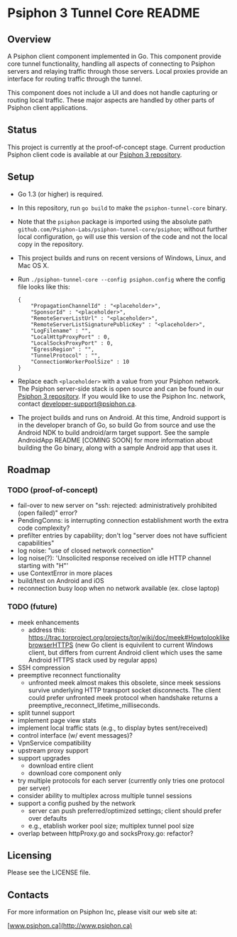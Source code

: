 Psiphon 3 Tunnel Core README
================================================================================

Overview
--------------------------------------------------------------------------------

A Psiphon client component implemented in Go. This component provide core tunnel functionality, handling all aspects of connecting to Psiphon servers and relaying traffic through those servers. Local proxies provide an interface for routing traffic through the tunnel.

This component does not include a UI and does not handle capturing or routing local traffic. These major aspects are handled by other parts of Psiphon client applications.

Status
--------------------------------------------------------------------------------

This project is currently at the proof-of-concept stage. Current production Psiphon client code is available at our [Psiphon 3 repository](https://bitbucket.org/psiphon/psiphon-circumvention-system).

Setup
--------------------------------------------------------------------------------

* Go 1.3 (or higher) is required.
* In this repository, run `go build` to make the `psiphon-tunnel-core` binary.
* Note that the `psiphon` package is imported using the absolute path `github.com/Psiphon-Labs/psiphon-tunnel-core/psiphon`; without further local configuration, `go` will use this version of the code and not the local copy in the repository.
* This project builds and runs on recent versions of Windows, Linux, and Mac OS X.
* Run `./psiphon-tunnel-core --config psiphon.config` where the config file looks like this:

    ```
    {
        "PropagationChannelId" : "<placeholder>",
        "SponsorId" : "<placeholder>",
        "RemoteServerListUrl" : "<placeholder>",
        "RemoteServerListSignaturePublicKey" : "<placeholder>",
        "LogFilename" : "",
        "LocalHttpProxyPort" : 0,
        "LocalSocksProxyPort" : 0,
        "EgressRegion" : "",
        "TunnelProtocol" : "",
        "ConnectionWorkerPoolSize" : 10
    }
    ```

* Replace each `<placeholder>` with a value from your Psiphon network. The Psiphon server-side stack is open source and can be found in our  [Psiphon 3 repository](https://bitbucket.org/psiphon/psiphon-circumvention-system). If you would like to use the Psiphon Inc. network, contact <developer-support@psiphon.ca>.
* The project builds and runs on Android. At this time, Android support is in the developer branch of Go, so build Go from source and use the Android NDK to build android/arm target support. See the sample AndroidApp README [COMING SOON] for more information about building the Go binary, along with a sample Android app that uses it.

Roadmap
--------------------------------------------------------------------------------

### TODO (proof-of-concept)

* fail-over to new server on "ssh: rejected: administratively prohibited (open failed)" error?
* PendingConns: is interrupting connection establishment worth the extra code complexity?
* prefilter entries by capability; don't log "server does not have sufficient capabilities"
* log noise: "use of closed network connection"
* log noise(?): 'Unsolicited response received on idle HTTP channel starting with "H"'
* use ContextError in more places
* build/test on Android and iOS
* reconnection busy loop when no network available (ex. close laptop)

### TODO (future)

* meek enhancements
  * address this: https://trac.torproject.org/projects/tor/wiki/doc/meek#HowtolooklikebrowserHTTPS (new Go client is equivilent to current Windows client, but differs from current Android client which uses the same Android HTTPS stack used by regular apps)
* SSH compression
* preemptive reconnect functionality
  * unfronted meek almost makes this obsolete, since meek sessions survive underlying
     HTTP transport socket disconnects. The client could prefer unfronted meek protocol
     when handshake returns a preemptive_reconnect_lifetime_milliseconds.
* split tunnel support
* implement page view stats
* implement local traffic stats (e.g., to display bytes sent/received)
* control interface (w/ event messages)?
* VpnService compatibility
* upstream proxy support
* support upgrades
  * download entire client
  * download core component only
* try multiple protocols for each server (currently only tries one protocol per server)
* consider ability to multiplex across multiple tunnel sessions
* support a config pushed by the network
  * server can push preferred/optimized settings; client should prefer over defaults
  * e.g., etablish worker pool size; multiplex tunnel pool size
* overlap between httpProxy.go and socksProxy.go: refactor?

Licensing
--------------------------------------------------------------------------------

Please see the LICENSE file.


Contacts
--------------------------------------------------------------------------------

For more information on Psiphon Inc, please visit our web site at:

[www.psiphon.ca](http://www.psiphon.ca)
